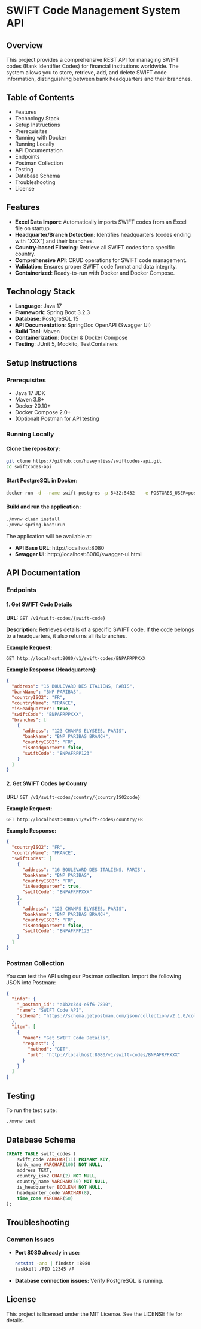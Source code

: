 
# SWIFT Code Management System API

## Overview
This project provides a comprehensive REST API for managing SWIFT codes (Bank Identifier Codes) for financial institutions worldwide. The system allows you to store, retrieve, add, and delete SWIFT code information, distinguishing between bank headquarters and their branches.

## Table of Contents
- Features
- Technology Stack
- Setup Instructions
- Prerequisites
- Running with Docker
- Running Locally
- API Documentation
- Endpoints
- Postman Collection
- Testing
- Database Schema
- Troubleshooting
- License

## Features
- **Excel Data Import**: Automatically imports SWIFT codes from an Excel file on startup.
- **Headquarter/Branch Detection**: Identifies headquarters (codes ending with "XXX") and their branches.
- **Country-based Filtering**: Retrieve all SWIFT codes for a specific country.
- **Comprehensive API**: CRUD operations for SWIFT code management.
- **Validation**: Ensures proper SWIFT code format and data integrity.
- **Containerized**: Ready-to-run with Docker and Docker Compose.

## Technology Stack
- **Language**: Java 17
- **Framework**: Spring Boot 3.2.3
- **Database**: PostgreSQL 15
- **API Documentation**: SpringDoc OpenAPI (Swagger UI)
- **Build Tool**: Maven
- **Containerization**: Docker & Docker Compose
- **Testing**: JUnit 5, Mockito, TestContainers

## Setup Instructions

### Prerequisites
- Java 17 JDK
- Maven 3.8+
- Docker 20.10+
- Docker Compose 2.0+
- (Optional) Postman for API testing

### Running Locally
#### Clone the repository:
```sh
git clone https://github.com/huseynliss/swiftcodes-api.git
cd swiftcodes-api
```
#### Start PostgreSQL in Docker:
```sh
docker run -d --name swift-postgres -p 5432:5432   -e POSTGRES_USER=postgres   -e POSTGRES_PASSWORD=postgres   -e POSTGRES_DB=swift_codes_db   postgres:15-alpine
```
#### Build and run the application:
```sh
./mvnw clean install
./mvnw spring-boot:run
```
The application will be available at:
- **API Base URL**: http://localhost:8080
- **Swagger UI**: http://localhost:8080/swagger-ui.html

## API Documentation
### Endpoints

#### 1. Get SWIFT Code Details
**URL:** `GET /v1/swift-codes/{swift-code}`

**Description:** Retrieves details of a specific SWIFT code. If the code belongs to a headquarters, it also returns all its branches.

**Example Request:**
```sh
GET http://localhost:8080/v1/swift-codes/BNPAFRPPXXX
```

**Example Response (Headquarters):**
```json
{
  "address": "16 BOULEVARD DES ITALIENS, PARIS",
  "bankName": "BNP PARIBAS",
  "countryISO2": "FR",
  "countryName": "FRANCE",
  "isHeadquarter": true,
  "swiftCode": "BNPAFRPPXXX",
  "branches": [
    {
      "address": "123 CHAMPS ELYSEES, PARIS",
      "bankName": "BNP PARIBAS BRANCH",
      "countryISO2": "FR",
      "isHeadquarter": false,
      "swiftCode": "BNPAFRPP123"
    }
  ]
}
```

#### 2. Get SWIFT Codes by Country
**URL:** `GET /v1/swift-codes/country/{countryISO2code}`

**Example Request:**
```sh
GET http://localhost:8080/v1/swift-codes/country/FR
```

**Example Response:**
```json
{
  "countryISO2": "FR",
  "countryName": "FRANCE",
  "swiftCodes": [
    {
      "address": "16 BOULEVARD DES ITALIENS, PARIS",
      "bankName": "BNP PARIBAS",
      "countryISO2": "FR",
      "isHeadquarter": true,
      "swiftCode": "BNPAFRPPXXX"
    },
    {
      "address": "123 CHAMPS ELYSEES, PARIS",
      "bankName": "BNP PARIBAS BRANCH",
      "countryISO2": "FR",
      "isHeadquarter": false,
      "swiftCode": "BNPAFRPP123"
    }
  ]
}
```

### Postman Collection
You can test the API using our Postman collection. Import the following JSON into Postman:
```json
{
  "info": {
    "_postman_id": "a1b2c3d4-e5f6-7890",
    "name": "SWIFT Code API",
    "schema": "https://schema.getpostman.com/json/collection/v2.1.0/collection.json"
  },
  "item": [
    {
      "name": "Get SWIFT Code Details",
      "request": {
        "method": "GET",
        "url": "http://localhost:8080/v1/swift-codes/BNPAFRPPXXX"
      }
    }
  ]
}
```

## Testing
To run the test suite:
```sh
./mvnw test
```

## Database Schema
```sql
CREATE TABLE swift_codes (
    swift_code VARCHAR(11) PRIMARY KEY,
    bank_name VARCHAR(100) NOT NULL,
    address TEXT,
    country_iso2 CHAR(2) NOT NULL,
    country_name VARCHAR(50) NOT NULL,
    is_headquarter BOOLEAN NOT NULL,
    headquarter_code VARCHAR(8),
    time_zone VARCHAR(50)
);
```

## Troubleshooting
### Common Issues
- **Port 8080 already in use:**
  ```sh
  netstat -ano | findstr :8080
  taskkill /PID 12345 /F
  ```
- **Database connection issues:** Verify PostgreSQL is running.

## License
This project is licensed under the MIT License. See the LICENSE file for details.
